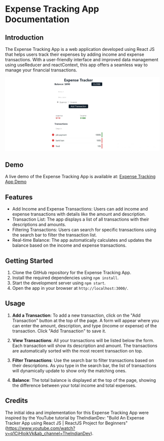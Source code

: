 # Expense Tracking App Documentation

## Introduction

The Expense Tracking App is a web application developed using React JS that helps users track their expenses by adding income and expense transactions. With a user-friendly interface and improved data management using useReducer and reactContext, this app offers a seamless way to manage your financial transactions.

![Expense Tracker App Screenshot](./Expense%20Tracker%20App%20Screenshot.jpg)

## Demo

A live demo of the Expense Tracking App is available at: [Expense Tracking App Demo](https://ninou01.github.io/react-expense-tracker/)

## Features

- Add Income and Expense Transactions: Users can add income and expense transactions with details like the amount and description.
- Transaction List: The app displays a list of all transactions with their descriptions and amounts.
- Filtering Transactions: Users can search for specific transactions using the search bar to filter the transaction list.
- Real-time Balance: The app automatically calculates and updates the balance based on the income and expense transactions.

## Getting Started

1. Clone the GitHub repository for the Expense Tracking App.
2. Install the required dependencies using `npm install`.
3. Start the development server using `npm start`.
4. Open the app in your browser at `http://localhost:3000/`.

## Usage

1. **Add a Transaction**: To add a new transaction, click on the "Add Transaction" button at the top of the page. A form will appear where you can enter the amount, description, and type (income or expense) of the transaction. Click "Add Transaction" to save it.

2. **View Transactions**: All your transactions will be listed below the form. Each transaction will show its description and amount. The transactions are automatically sorted with the most recent transaction on top.

3. **Filter Transactions**: Use the search bar to filter transactions based on their descriptions. As you type in the search bar, the list of transactions will dynamically update to show only the matching ones.

4. **Balance**: The total balance is displayed at the top of the page, showing the difference between your total income and total expenses.

## Credits

The initial idea and implementation for this Expense Tracking App were inspired by the YouTube tutorial by TheIndianDev: "Build An Expense Tracker App using React JS | ReactJS Project for Beginners" (https://www.youtube.com/watch?v=q1CjHlojkVk&ab_channel=TheIndianDev).